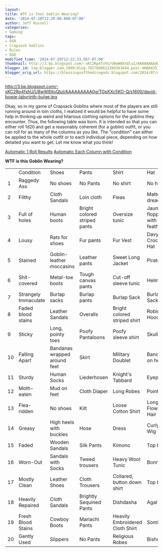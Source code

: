 ```yaml
---
layout:  
title: WTF is that Goblin Wearing?
date: '2014-07-20T12:20:00.000-07:00'
author: Jeff Russell
categories:
- Gaming
tags:
- OSR
- Crapsack Goblins
- Rules
- D&D
modified_time: '2014-07-20T12:22:33.567-07:00'
thumbnail: http://3.bp.blogspot.com/-sKC2Rp4fxhU/U8wW8XoQluI/AAAAAAAAA0g/TGpXXc5KO-Q/s72-c/david-bowie-labyrinth-bulge.jpg
blogger_id: tag:blogger.com,1999:blog-7657840612384361644.post-4088435721005748157
blogger_orig_url: https://blessingsofthedicegods.blogspot.com/2014/07/wtf-is-that-goblin-wearing.html
---
```


 <http://3.bp.blogspot.com/-sKC2Rp4fxhU/U8wW8XoQluI/AAAAAAAAA0g/TGpXXc5KO-Q/s1600/david-bowie-labyrinth-bulge.jpg> 
  

Okay, so in my game of Crapsack Goblins where most of the players are still running around in loin cloths, I realized it would be helpful to have some help in thinking up weird and hilarious clothing options for the goblins they encounter. Thus, the following table was born. It is intended so that you can either roll 1d20 and get a reasonably coherent (for a goblin) outfit, or you can roll for as many of the columns as you like. The "condition" can either be applied to the whole outfit or to each individual piece, depending on how detailed you want to get. Let me know what you think!  
  
[Automatic 1 Roll Results](javascript:\(function\(\)%7B%20var%20output=%20%22%22;%20var%20blob%20=%20%5B%5B%22Raggedy%20Ass%20No%20shoes%20No%20Pants%20No%20shirt%20No%20hat%22,%22Filthy%20Cloth%20Sandals%20Loin%20cloth%20Fleas%20Matted%20dreadlocks%22,%22Full%20of%20holes%20Human%20boots%20Bright%20colored%20striped%20pants%20Oversize%20tunic%20Jaunty%20floppy%20hat%20with%20feather%22,%22Lousy%20Rats%20for%20shoes%20Fur%20pants%20Fur%20Vest%20Davy%20Crockett%20Hat%22,%22Stained%20Goblin-leather%20moccasins%20Leather%20pants%20Sweet%20Long%20Jacket%20Pirate%20Hat%22,%22Shit-covered%20Metal-toe%20boots%20Tough%20canvas%20pants%20Cut-off%20sleeve%20tunic%20Helmet%22,%22Strangely%20Immaculate%20Burlap%20sacks%20Burlap%20pants%20Burlap%20Sack%20Burlap%20Sack%20Mask%22,%22Faded%20blood%20stains%20Leather%20Sandals%20Overalls%20Bright%20colored%20striped%20shirt%20Robin%20Hood%20Hat%22,%22Sticky%20Long,%20pointy%20toes%20Poofy%20Pantaloons%20Poofy%20sleeve%20shirt%20Skullcap%22,%22Falling%20Apart%20Bandanas%20wrapped%20around%20feet%20Skirt%20Military%20Doublet%20Bandana%20on%20head%22,%22Sturdy%20Human%20Socks%20Liederhosen%20Knight\\u0027s%20Tabbard%20Eyepatch%22,%22Moth-eaten%20Mud%20on%20feet%20Cloth%20Diaper%20Long%20Robes%20Pointy%20hat%22,%22Flea-ridden%20No%20shoes%20Kilt%20Loose%20Cotton%20Shirt%20Long%20Flowing%20Hair%22,%22Greasy%20High%20heels%20with%20buckles%20Hose%20Dress%20Curly%20Hair%20Wig%22,%22Faded%20Wooden%20Sandals%20Silk%20Pants%20Kimono%20Top%20Knot%22,%22Worn-Out%20Sandals%20with%20Socks%20Tweed%20trousers%20Heavy%20Wool%20Tunic%20Bonnet%22,%22Mostly%20Clean%20Leather%20Shoes%20Cloth%20Trousers%20Collared,%20button%20down%20shirt%20Top%20Hat%22,%22Heavily%20Repaired%20Cloth%20Sandals%20Brightly%20Sequined%20Pants%20Dishdasha%20Agal%22,%22Fresh%20Blood%20Stains%20Cowboy%20Boots%20Mariachi%20Pants%20Heavily%20Embroidered%20Cloth%20Shirt%20Sombrero%22,%22Gently%20Used%20Slippers%20No%20Pants%20Religious%20Robes%20Bishop%20Hat%22%5D%5D;%20for\(var%20i=0;%20i%3Cblob.length;%20i++\)%7Bvar%20table%20=%20blob%5Bi%5D;%20output%20+=%20%22%20%22+\(table%5BMath.floor\(Math.random\(\)*table.length\)%5D\);%20%7D;%20alert\(output\);%20%7D\)\(\);)   [Automatic Each Column with Condition](javascript:\(function\(\)%7B%20var%20output=%20%22%22;%20var%20blob%20=%20%5B%5B%22Raggedy%20Ass%22,%22Filthy%22,%22Full%20of%20holes%22,%22Lousy%22,%22Stained%22,%22Shit-covered%22,%22Strangely%20Immaculate%22,%22Faded%20blood%20stains%22,%22Sticky%22,%22Falling%20Apart%22,%22Sturdy%22,%22Moth-eaten%22,%22Flea-ridden%22,%22Greasy%22,%22Faded%22,%22Worn-Out%22,%22Mostly%20Clean%22,%22Heavily%20Repaired%22,%22Fresh%20Blood%20Stains%22,%22Gently%20Used%22%5D,%5B%22No%20shoes%22,%22Cloth%20Sandals%22,%22Human%20boots%22,%22Rats%20for%20shoes%22,%22Goblin-leather%20moccasins%22,%22Metal-toe%20boots%22,%22Burlap%20sacks%22,%22Leather%20Sandals%22,%22Long,%20pointy%20toes%22,%22Bandanas%20wrapped%20around%20feet%22,%22Human%20Socks%22,%22Mud%20on%20feet%22,%22No%20shoes%22,%22High%20heels%20with%20buckles%22,%22Wooden%20Sandals%22,%22Sandals%20with%20Socks%22,%22Leather%20Shoes%22,%22Cloth%20Sandals%22,%22Cowboy%20Boots%22,%22Slippers%22%5D,%5B%22Raggedy%20Ass%22,%22Filthy%22,%22Full%20of%20holes%22,%22Lousy%22,%22Stained%22,%22Shit-covered%22,%22Strangely%20Immaculate%22,%22Faded%20blood%20stains%22,%22Sticky%22,%22Falling%20Apart%22,%22Sturdy%22,%22Moth-eaten%22,%22Flea-ridden%22,%22Greasy%22,%22Faded%22,%22Worn-Out%22,%22Mostly%20Clean%22,%22Heavily%20Repaired%22,%22Fresh%20Blood%20Stains%22,%22Gently%20Used%22%5D,%5B%22No%20Pants%22,%22Loin%20cloth%22,%22Bright%20colored%20striped%20pants%22,%22Fur%20pants%22,%22Leather%20pants%22,%22Tough%20canvas%20pants%22,%22Burlap%20pants%22,%22Overalls%22,%22Poofy%20Pantaloons%22,%22Skirt%22,%22Liederhosen%22,%22Cloth%20Diaper%22,%22Kilt%22,%22Hose%22,%22Silk%20Pants%22,%22Tweed%20trousers%22,%22Cloth%20Trousers%22,%22Brightly%20Sequined%20Pants%22,%22Mariachi%20Pants%22,%22No%20Pants%22%5D,%5B%22Raggedy%20Ass%22,%22Filthy%22,%22Full%20of%20holes%22,%22Lousy%22,%22Stained%22,%22Shit-covered%22,%22Strangely%20Immaculate%22,%22Faded%20blood%20stains%22,%22Sticky%22,%22Falling%20Apart%22,%22Sturdy%22,%22Moth-eaten%22,%22Flea-ridden%22,%22Greasy%22,%22Faded%22,%22Worn-Out%22,%22Mostly%20Clean%22,%22Heavily%20Repaired%22,%22Fresh%20Blood%20Stains%22,%22Gently%20Used%22%5D,%5B%22No%20shirt%22,%22Fleas%22,%22Oversize%20tunic%22,%22Fur%20Vest%22,%22Sweet%20Long%20Jacket%22,%22Cut-off%20sleeve%20tunic%22,%22Burlap%20Sack%22,%22Bright%20colored%20striped%20shirt%22,%22Poofy%20sleeve%20shirt%22,%22Military%20Doublet%22,%22Knight\\u0027s%20Tabbard%22,%22Long%20Robes%22,%22Loose%20Cotton%20Shirt%22,%22Dress%22,%22Kimono%22,%22Heavy%20Wool%20Tunic%22,%22Collared,%20button%20down%20shirt%22,%22Dishdasha%22,%22Heavily%20Embroidered%20Cloth%20Shirt%22,%22Religious%20Robes%22%5D,%5B%22Raggedy%20Ass%22,%22Filthy%22,%22Full%20of%20holes%22,%22Lousy%22,%22Stained%22,%22Shit-covered%22,%22Strangely%20Immaculate%22,%22Faded%20blood%20stains%22,%22Sticky%22,%22Falling%20Apart%22,%22Sturdy%22,%22Moth-eaten%22,%22Flea-ridden%22,%22Greasy%22,%22Faded%22,%22Worn-Out%22,%22Mostly%20Clean%22,%22Heavily%20Repaired%22,%22Fresh%20Blood%20Stains%22,%22Gently%20Used%22%5D,%5B%22No%20hat%22,%22Matted%20dreadlocks%22,%22Jaunty%20floppy%20hat%20with%20feather%22,%22Davy%20Crockett%20Hat%22,%22Pirate%20Hat%22,%22Helmet%22,%22Burlap%20Sack%20Mask%22,%22Robin%20Hood%20Hat%22,%22Skullcap%22,%22Bandana%20on%20head%22,%22Eyepatch%22,%22Pointy%20hat%22,%22Long%20Flowing%20Hair%22,%22Curly%20Hair%20Wig%22,%22Top%20Knot%22,%22Bonnet%22,%22Top%20Hat%22,%22Agal%22,%22Sombrero%22,%22Bishop%20Hat%22%5D%5D;%20for\(var%20i=0;%20i%3Cblob.length;%20i++\)%7Bvar%20table%20=%20blob%5Bi%5D;%20output%20+=%20%22%20%22+\(table%5BMath.floor\(Math.random\(\)*table.length\)%5D\);%20%7D;%20alert\(output\);%20%7D\)\(\);)  
  
**WTF is this Goblin Wearing?**    <table> <tbody> <tr class="odd"> <td></td> <td>Condition</td> <td>Shoes</td> <td>Pants</td> <td>Shirt</td> <td>Hat</td> </tr> <tr class="even"> <td>1</td> <td>Raggedy Ass</td> <td>No shoes</td> <td>No Pants</td> <td>No shirt</td> <td>No hat</td> </tr> <tr class="odd"> <td>2</td> <td>Filthy</td> <td>Cloth Sandals</td> <td>Loin cloth</td> <td>Fleas</td> <td>Matted dreadlocks</td> </tr> <tr class="even"> <td>3</td> <td>Full of holes</td> <td>Human boots</td> <td>Bright colored striped pants</td> <td>Oversize tunic</td> <td>Jaunty floppy hat with feather</td> </tr> <tr class="odd"> <td>4</td> <td>Lousy</td> <td>Rats for shoes</td> <td>Fur pants</td> <td>Fur Vest</td> <td>Davy Crockett Hat</td> </tr> <tr class="even"> <td>5</td> <td>Stained</td> <td>Goblin-leather moccasins</td> <td>Leather pants</td> <td>Sweet Long Jacket</td> <td>Pirate Hat</td> </tr> <tr class="odd"> <td>6</td> <td>Shit-covered</td> <td>Metal-toe boots</td> <td>Tough canvas pants</td> <td>Cut-off sleeve tunic</td> <td>Helmet</td> </tr> <tr class="even"> <td>7</td> <td>Strangely Immaculate</td> <td>Burlap sacks</td> <td>Burlap pants</td> <td>Burlap Sack</td> <td>Burlap Sack Mask</td> </tr> <tr class="odd"> <td>8</td> <td>Faded blood stains</td> <td>Leather Sandals</td> <td>Overalls</td> <td>Bright colored striped shirt</td> <td>Robin Hood Hat</td> </tr> <tr class="even"> <td>9</td> <td>Sticky</td> <td>Long, pointy toes</td> <td>Poofy Pantaloons</td> <td>Poofy sleeve shirt</td> <td>Skullcap</td> </tr> <tr class="odd"> <td>10</td> <td>Falling Apart</td> <td>Bandanas wrapped around feet</td> <td>Skirt</td> <td>Military Doublet</td> <td>Bandana on head</td> </tr> <tr class="even"> <td>11</td> <td>Sturdy</td> <td>Human Socks</td> <td>Liederhosen</td> <td>Knight's Tabbard</td> <td>Eyepatch</td> </tr> <tr class="odd"> <td>12</td> <td>Moth-eaten</td> <td>Mud on feet</td> <td>Cloth Diaper</td> <td>Long Robes</td> <td>Pointy hat</td> </tr> <tr class="even"> <td>13</td> <td>Flea-ridden</td> <td>No shoes</td> <td>Kilt</td> <td>Loose Cotton Shirt</td> <td>Long Flowing Hair</td> </tr> <tr class="odd"> <td>14</td> <td>Greasy</td> <td>High heels with buckles</td> <td>Hose</td> <td>Dress</td> <td>Curly Hair Wig</td> </tr> <tr class="even"> <td>15</td> <td>Faded</td> <td>Wooden Sandals</td> <td>Silk Pants</td> <td>Kimono</td> <td>Top Knot</td> </tr> <tr class="odd"> <td>16</td> <td>Worn-Out</td> <td>Sandals with Socks</td> <td>Tweed trousers</td> <td>Heavy Wool Tunic</td> <td>Bonnet</td> </tr> <tr class="even"> <td>17</td> <td>Mostly Clean</td> <td>Leather Shoes</td> <td>Cloth Trousers</td> <td>Collared, button down shirt</td> <td>Top Hat</td> </tr> <tr class="odd"> <td>18</td> <td>Heavily Repaired</td> <td>Cloth Sandals</td> <td>Brightly Sequined Pants</td> <td>Dishdasha</td> <td>Agal</td> </tr> <tr class="even"> <td>19</td> <td>Fresh Blood Stains</td> <td>Cowboy Boots</td> <td>Mariachi Pants</td> <td>Heavily Embroidered Cloth Shirt</td> <td>Sombrero</td> </tr> <tr class="odd"> <td>20</td> <td>Gently Used</td> <td>Slippers</td> <td>No Pants</td> <td>Religious Robes</td> <td>Bishop Hat</td> </tr> </tbody> </table> 

